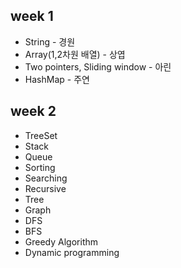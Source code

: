 week 1
---
- String - 경원
- Array(1,2차원 배열) - 상엽
- Two pointers, Sliding window - 아린
- HashMap - 주연

week 2
---
- TreeSet
- Stack
- Queue
- Sorting
- Searching
- Recursive
- Tree
- Graph
- DFS
- BFS
- Greedy Algorithm
- Dynamic programming
